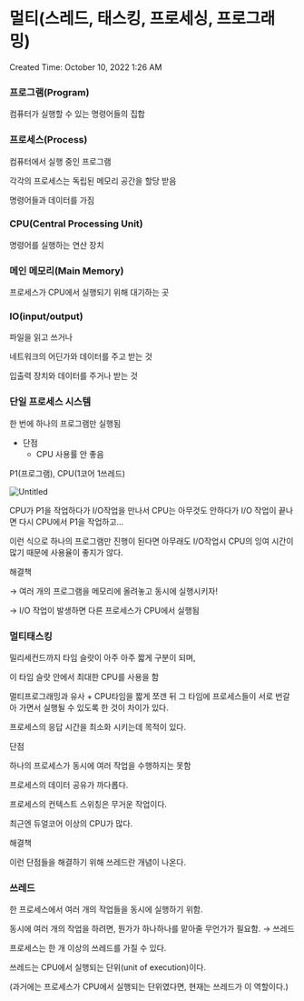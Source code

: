 # 멀티(스레드, 태스킹, 프로세싱, 프로그래밍)


Created Time: October 10, 2022 1:26 AM


### 프로그램(Program)

컴퓨터가 실행할 수 있는 명령어들의 집합

### 프로세스(Process)

컴퓨터에서 실행 중인 프로그램

각각의 프로세스는 독립된 메모리 공간을 할당 받음

명령어들과 데이터를 가짐

### CPU(Central Processing Unit)

명령어를 실행하는 연산 장치

### 메인 메모리(Main Memory)

프로세스가 CPU에서 실행되기 위해 대기하는 곳

### IO(input/output)

파일을 읽고 쓰거나

네트워크의 어딘가와 데이터를 주고 받는 것

입출력 장치와 데이터를 주거나 받는 것

### 단일 프로세스 시스템

한 번에 하나의 프로그램만 실행됨

- 단점
    - CPU 사용률 안 좋음

P1(프로그램), CPU(1코어 1쓰레드)

![Untitled](/Untitled.png)

CPU가 P1을 작업하다가 I/O작업을 만나서 CPU는 아무것도 안하다가 I/O 작업이 끝나면 다시 CPU에서 P1을 작업하고… 

이런 식으로 하나의 프로그램만 진행이 된다면 아무래도 I/O작업시 CPU의 잉여 시간이 많기 때문에 사용율이 좋지가 않다.

해결책

→ 여러 개의 프로그램을 메모리에 올려놓고 동시에 실행시키자!

→ I/O 작업이 발생하면 다른 프로세스가 CPU에서 실행됨


### 멀티태스킹

밀리세컨드까지 타임 슬랏이 아주 아주 짧게 구분이 되며,

이 타임 슬랏 안에서 최대한 CPU를 사용을 함

멀티프로그래밍과 유사 + CPU타임을 짧게 쪼갠 뒤 그 타임에 프로세스들이 서로 번갈아 가면서 실행될 수 있도록 한 것이 차이가 있다.

프로세스의 응답 시간을 최소화 시키는데 목적이 있다.

단점

하나의 프로세스가 동시에 여러 작업을 수행하지는 못함

프로세스의 데이터 공유가 까다롭다.

프로세스의 컨텍스트 스위칭은 무거운 작업이다.

최근엔 듀얼코어 이상의  CPU가 많다.

해결책

이런 단점들을 해결하기 위해 쓰레드란 개념이 나온다.

### 쓰레드

한 프로세스에서 여러 개의 작업들을 동시에 실행하기 위함.

동시에 여러 개의 작업을 하려면, 뭔가가 하나하나를 맡아줄 무언가가 필요함. → 쓰레드

프로세스는 한 개 이상의 쓰레드를 가질 수 있다.

쓰레드는 CPU에서 실행되는 단위(unit of execution)이다.

(과거에는 프로세스가 CPU에서 실행되는 단위였다면, 현재는 쓰레드가 이 역할이다.)

